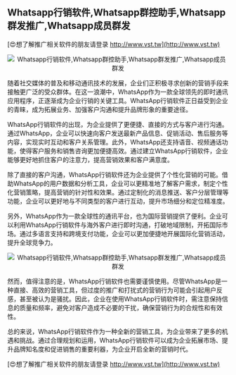 ## **Whatsapp行销软件,Whatsapp群控助手,Whatsapp群发推广,Whatsapp成员群发**

[😍想了解推广相关软件的朋友请登录 http://www.vst.tw](http://www.vst.tw)

 <center><img src="https://vst.tw/MP4/tuiguang/png/7.png" alt="Whatsapp行销软件,Whatsapp群控助手,Whatsapp群发推广,Whatsapp成员群发"></center>

随着社交媒体的普及和移动通讯技术的发展，企业们正积极寻求创新的营销手段来接触更广泛的受众群体。在这一浪潮中，WhatsApp作为一款全球领先的即时通讯应用程序，正逐渐成为企业行销的关键工具。WhatsApp行销软件正日益受到企业的青睐，成为拓展业务、加强客户沟通和提升品牌形象的重要途径。

WhatsApp行销软件的出现，为企业提供了更便捷、直接的方式与客户进行沟通。通过WhatsApp，企业可以快速向客户发送最新产品信息、促销活动、售后服务等内容，实现实时互动和客户关系管理。此外，WhatsApp还支持语音、视频通话功能，使得客户服务和销售咨询更加便捷高效。通过建立WhatsApp行销软件，企业能够更好地抓住客户的注意力，提高营销效果和客户满意度。

除了直接的客户沟通，WhatsApp行销软件还为企业提供了个性化营销的可能。借助WhatsApp的用户数据和分析工具，企业可以更精准地了解客户需求，制定个性化营销策略，提高营销的针对性和效果。通过定制化的消息推送、客户分层管理等功能，企业可以更好地与不同类型的客户进行互动，提升市场细分和定位精准度。

另外，WhatsApp作为一款全球性的通讯平台，也为国际营销提供了便利。企业可以利用WhatsApp行销软件与海外客户进行即时沟通，打破地域限制，开拓国际市场。通过多语言支持和跨境支付功能，企业可以更加便捷地开展国际化营销活动，提升全球竞争力。

 <center><img src="https://vst.tw/MP4/tuiguang/png/7.png" alt="Whatsapp行销软件,Whatsapp群控助手,Whatsapp群发推广,Whatsapp成员群发"></center>

然而，值得注意的是，WhatsApp行销软件也需要谨慎使用。尽管WhatsApp是一种直接、高效的营销工具，但过度的推广和打扰式的营销行为可能会引起用户反感，甚至被认为是骚扰。因此，企业在使用WhatsApp行销软件时，需注意保持信息的质量和频率，避免对客户造成不必要的干扰，确保营销行为的合规性和有效性。

总的来说，WhatsApp行销软件作为一种全新的营销工具，为企业带来了更多的机遇和挑战。通过合理规划和运用，WhatsApp行销软件可以成为企业拓展市场、提升品牌知名度和促进销售的重要利器，为企业开启全新的营销时代。

[😍想了解推广相关软件的朋友请登录 http://www.vst.tw](http://www.vst.tw)



